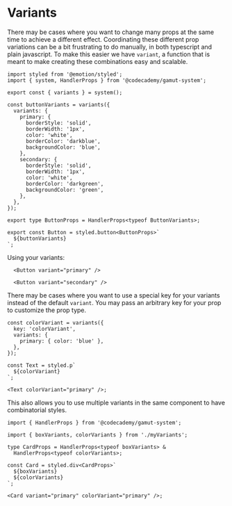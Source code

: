 # Variants

There may be cases where you want to change many props at the same time to achieve a different effect. Coordinating these different prop variations can be a bit frustrating to do manually, in both typescript and plain javascript. To make this easier we have `variant`, a function that is meant to make creating these combinations easy and scalable.

```tsx
import styled from '@emotion/styled';
import { system, HandlerProps } from '@codecademy/gamut-system';

export const { variants } = system();

const buttonVariants = variants({
  variants: {
    primary: {
      borderStyle: 'solid',
      borderWidth: '1px',
      color: 'white',
      borderColor: 'darkblue',
      backgroundColor: 'blue',
    },
    secondary: {
      borderStyle: 'solid',
      borderWidth: '1px',
      color: 'white',
      borderColor: 'darkgreen',
      backgroundColor: 'green',
    },
  },
});

export type ButtonProps = HandlerProps<typeof ButtonVariants>;

export const Button = styled.button<ButtonProps>`
  ${buttonVariants}
`;
```

Using your variants:

```tsx
  <Button variant="primary" />

  <Button variant="secondary" />
```

There may be cases where you want to use a special key for your variants instead of the default `variant`. You may pass an arbitrary key for your prop to customize the prop type.

```tsx
const colorVariant = variants({
  key: 'colorVariant',
  variants: {
    primary: { color: 'blue' },
  },
});

const Text = styled.p`
  ${colorVariant}
`;

<Text colorVariant="primary" />;
```

This also allows you to use multiple variants in the same component to have combinatorial styles.

```tsx
import { HandlerProps } from '@codecademy/gamut-system';

import { boxVariants, colorVariants } from './myVariants';

type CardProps = HandlerProps<typeof boxVariants> &
  HandlerProps<typeof colorVariants>;

const Card = styled.div<CardProps>`
  ${boxVariants}
  ${colorVariants}
`;

<Card variant="primary" colorVariant="primary" />;
```
